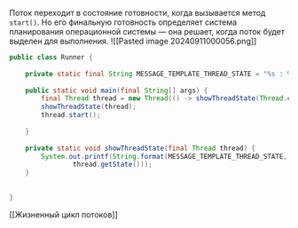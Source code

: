 Поток переходит в состояние готовности, когда вызывается метод `start()`. Но его финальную готовность определяет система планирования операционной системы — она решает, когда поток будет выделен для выполнения.
![[Pasted image 20240911000056.png]]

```java
public class Runner {  
  
    private static final String MESSAGE_TEMPLATE_THREAD_STATE = "%s : %s\n";  
  
    public static void main(final String[] args) {  
        final Thread thread = new Thread(() -> showThreadState(Thread.currentThread()));  
        showThreadState(thread);  
        thread.start();  
  
    }  
  
    private static void showThreadState(final Thread thread) {  
        System.out.printf(String.format(MESSAGE_TEMPLATE_THREAD_STATE, thread.getName(),  
                thread.getState()));  
    }  
  
  
}
```

[[Жизненный цикл потоков]]